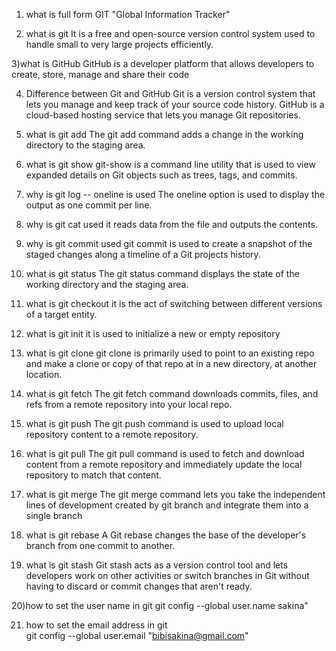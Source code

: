 1) what is full form GIT
 "Global Information Tracker"

2) what is git
 It is a free and open-source version control system used to handle small to very large projects efficiently.

3)what is GitHub
 GitHub is a developer platform that allows developers to create, store, manage and share their code

4) Difference between Git and GitHub
 Git is a version control system that lets you manage and keep track of your source code history.
 GitHub is a cloud-based hosting service that lets you manage Git repositories.

5) what is git add
 The git add command adds a change in the working directory to the staging area.

6) what is git show
 git-show is a command line utility that is used to view expanded details on Git objects such as  trees, tags, and commits.

7) why is git log -- oneline is used
 The oneline option is used to display the output as one commit per line.

8) why is git cat used
 it reads data from the file and outputs the contents.

9) why is git commit used
 git commit is used to create a snapshot of the staged changes along a timeline of a Git projects history.

10) what is git status
 The git status command displays the state of the working directory and the staging area.

11) what is git checkout
 it is  the act of switching between different versions of a target entity.

12) what is git init
 it is used to initialize a new or empty repository

13) what is git clone
 git clone is primarily used to point to an existing repo and make a clone or copy of that repo at in a new directory, at another location.

14) what is git fetch
 The git fetch command downloads commits, files, and refs from a remote repository into your local repo.

15) what is git push
 The git push command is used to upload local repository content to a remote repository.

16) what is git pull
 The git pull command is used to fetch and download content from a remote repository and immediately update the local repository to match that content.

17) what is git merge
 The git merge command lets you take the independent lines of development created by git branch and integrate them into a single branch

18) what is git rebase
 A Git rebase changes the base of the developer's branch from one commit to another.

19) what is git stash
 Git stash acts as a version control tool and lets developers work on other activities or switch branches in Git without having to discard or commit changes that aren't ready.

20)how to set the user name in git
 git config --global user.name sakina"

21) how to set the email address in git\
 git config --global user.email "bibisakina@gmail.com"
